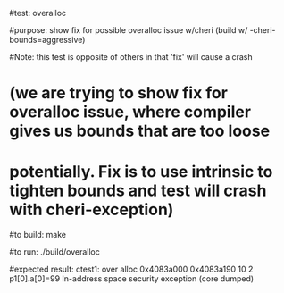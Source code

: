 #test:  overalloc

#purpose:  show fix for possible overalloc issue w/cheri  (build w/ -cheri-bounds=aggressive)

#Note: this test is opposite of others in that 'fix' will cause a crash
#      (we are trying to show fix for overalloc issue, where compiler gives us bounds that are too loose 
#       potentially. Fix is to use intrinsic to tighten bounds and test will crash with cheri-exception)


#to build:
make 

#to run:
./build/overalloc

#expected result:
ctest1:  over alloc 0x4083a000 0x4083a190 10 2 p1[0].a[0]=99 
In-address space security exception (core dumped)





